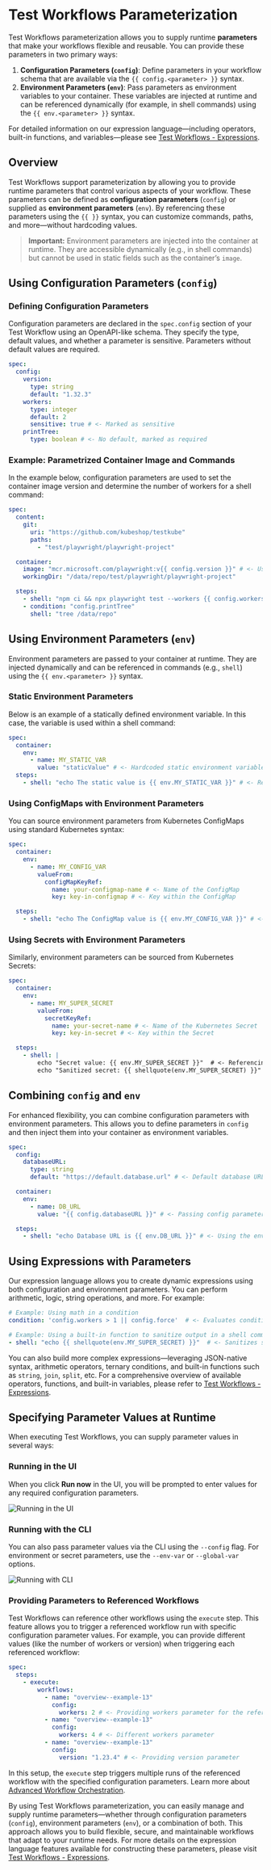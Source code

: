 # Test Workflows Parameterization

Test Workflows parameterization allows you to supply runtime **parameters** that make your workflows flexible and reusable. You can provide these parameters in two primary ways:

1. **Configuration Parameters (`config`)**: Define parameters in your workflow schema that are available via the `{{ config.<parameter> }}` syntax.
2. **Environment Parameters (`env`)**: Pass parameters as environment variables to your container. These variables are injected at runtime and can be referenced dynamically (for example, in shell commands) using the `{{ env.<parameter> }}` syntax.

For detailed information on our expression language—including operators, built-in functions, and variables—please see [Test Workflows - Expressions](./test-workflows-expressions).

## Overview

Test Workflows support parameterization by allowing you to provide runtime parameters that control various aspects of your workflow. These parameters can be defined as **configuration parameters** (`config`) or supplied as **environment parameters** (`env`). By referencing these parameters using the `{{ }}` syntax, you can customize commands, paths, and more—without hardcoding values.

> **Important:** Environment parameters are injected into the container at runtime. They are accessible dynamically (e.g., in shell commands) but cannot be used in static fields such as the container’s `image`.

## Using Configuration Parameters (`config`)

### Defining Configuration Parameters

Configuration parameters are declared in the `spec.config` section of your Test Workflow using an OpenAPI-like schema. They specify the type, default values, and whether a parameter is sensitive. Parameters without default values are required.

```yaml
spec:
  config:
    version:
      type: string
      default: "1.32.3"
    workers:
      type: integer
      default: 2
      sensitive: true # <- Marked as sensitive
    printTree:
      type: boolean # <- No default, marked as required
```

### Example: Parametrized Container Image and Commands

In the example below, configuration parameters are used to set the container image version and determine the number of workers for a shell command:

```yaml
spec:
  content:
    git:
      uri: "https://github.com/kubeshop/testkube"
      paths:
        - "test/playwright/playwright-project"

  container:
    image: "mcr.microsoft.com/playwright:v{{ config.version }}" # <- Using config parameter for version
    workingDir: "/data/repo/test/playwright/playwright-project"

  steps:
    - shell: "npm ci && npx playwright test --workers {{ config.workers }}" # <- Using config parameter for workers
    - condition: "config.printTree"
      shell: "tree /data/repo"
```

## Using Environment Parameters (`env`)

Environment parameters are passed to your container at runtime. They are injected dynamically and can be referenced in commands (e.g., `shell`) using the `{{ env.<parameter> }}` syntax.

### Static Environment Parameters

Below is an example of a statically defined environment variable. In this case, the variable is used within a shell command:

```yaml
spec:
  container:
    env:
      - name: MY_STATIC_VAR
        value: "staticValue" # <- Hardcoded static environment variable
  steps:
    - shell: "echo The static value is {{ env.MY_STATIC_VAR }}" # <- Referencing the env variable in a shell command
```

### Using ConfigMaps with Environment Parameters

You can source environment parameters from Kubernetes ConfigMaps using standard Kubernetes syntax:

```yaml
spec:
  container:
    env:
      - name: MY_CONFIG_VAR
        valueFrom:
          configMapKeyRef:
            name: your-configmap-name # <- Name of the ConfigMap
            key: key-in-configmap # <- Key within the ConfigMap

  steps:
    - shell: "echo The ConfigMap value is {{ env.MY_CONFIG_VAR }}" # <- Referencing the ConfigMap value
```

### Using Secrets with Environment Parameters

Similarly, environment parameters can be sourced from Kubernetes Secrets:

```yaml
spec:
  container:
    env:
      - name: MY_SUPER_SECRET
        valueFrom:
          secretKeyRef:
            name: your-secret-name # <- Name of the Kubernetes Secret
            key: key-in-secret # <- Key within the Secret

  steps:
    - shell: |
        echo "Secret value: {{ env.MY_SUPER_SECRET }}"  # <- Referencing the secret in a shell command
        echo "Sanitized secret: {{ shellquote(env.MY_SUPER_SECRET) }}"  # <- Using the shellquote function to sanitize output
```

## Combining `config` and `env`

For enhanced flexibility, you can combine configuration parameters with environment parameters. This allows you to define parameters in `config` and then inject them into your container as environment variables.

```yaml
spec:
  config:
    databaseURL:
      type: string
      default: "https://default.database.url" # <- Default database URL

  container:
    env:
      - name: DB_URL
        value: "{{ config.databaseURL }}" # <- Passing config parameter to an env variable

  steps:
    - shell: "echo Database URL is {{ env.DB_URL }}" # <- Using the env variable in a shell command
```

## Using Expressions with Parameters

Our expression language allows you to create dynamic expressions using both configuration and environment parameters. You can perform arithmetic, logic, string operations, and more. For example:

```yaml
# Example: Using math in a condition
condition: 'config.workers > 1 || config.force'  # <- Evaluates condition based on config parameters

# Example: Using a built-in function to sanitize output in a shell command
- shell: "echo {{ shellquote(env.MY_SUPER_SECRET) }}"  # <- Sanitizes secret before output
```

You can also build more complex expressions—leveraging JSON-native syntax, arithmetic operators, ternary conditions, and built-in functions such as `string`, `join`, `split`, etc. For a comprehensive overview of available operators, functions, and built-in variables, please refer to [Test Workflows - Expressions](./test-workflows-expressions).

## Specifying Parameter Values at Runtime

When executing Test Workflows, you can supply parameter values in several ways:

### Running in the UI

When you click **Run now** in the UI, you will be prompted to enter values for any required configuration parameters.

![Running in the UI](../img/run-in-the-ui.png)

### Running with the CLI

You can also pass parameter values via the CLI using the `--config` flag. For environment or secret parameters, use the `--env-var` or `--global-var` options.

![Running with CLI](../img/running-with-cli.png)

### Providing Parameters to Referenced Workflows

Test Workflows can reference other workflows using the `execute` step. This feature allows you to trigger a referenced workflow run with specific configuration parameter values. For example, you can provide different values (like the number of workers or version) when triggering each referenced workflow:

```yaml
spec:
  steps:
    - execute:
        workflows:
          - name: "overview--example-13"
            config:
              workers: 2 # <- Providing workers parameter for the referenced workflow
          - name: "overview--example-13"
            config:
              workers: 4 # <- Different workers parameter
          - name: "overview--example-13"
            config:
              version: "1.23.4" # <- Providing version parameter
```

In this setup, the `execute` step triggers multiple runs of the referenced workflow with the specified configuration parameters. Learn more about [Advanced Workflow Orchestration](./test-workflows-test-suites).

By using Test Workflows parameterization, you can easily manage and supply runtime parameters—whether through configuration parameters (`config`), environment parameters (`env`), or a combination of both. This approach allows you to build flexible, secure, and maintainable workflows that adapt to your runtime needs. For more details on the expression language features available for constructing these parameters, please visit [Test Workflows - Expressions](./test-workflows-expressions).
